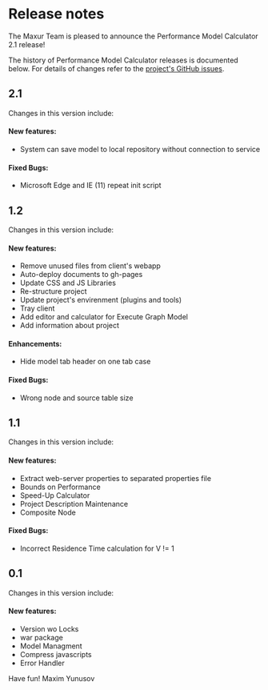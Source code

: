 # Release notes

The Maxur Team is pleased to announce the Performance Model Calculator 2.1 release!

The history of Performance Model Calculator releases is documented below. For details of changes refer to the [project's GitHub issues][pmc-issues].

[pmc-issues]: http://github.com/myunusov/pm/issues?state=closed


## 2.1 


Changes in this version include:

#### New features:
- System can save model to local repository without connection to service 


#### Fixed Bugs:
- Microsoft Edge and IE (11) repeat init script 




## 1.2 


Changes in this version include:

#### New features:
- Remove unused files from client's webapp 
- Auto-deploy documents to gh-pages 
- Update CSS and JS Libraries 
- Re-structure project 
- Update project's envirenment (plugins and tools)  
- Tray client  
- Add editor and calculator for Execute Graph Model 
- Add  information about project 

#### Enhancements:
- Hide model tab header on one tab case 

#### Fixed Bugs:
- Wrong node and source table size  




## 1.1 


Changes in this version include:

#### New features:
- Extract web-server properties to separated properties file  
- Bounds on Performance 
- Speed-Up Calculator 
- Project Description Maintenance 
- Composite Node 


#### Fixed Bugs:
- Incorrect Residence Time calculation for V != 1 




## 0.1 


Changes in this version include:

#### New features:
- Version wo Locks 
- war package 
- Model Managment 
- Compress javascripts 
- Error Handler 






Have fun!
Maxim Yunusov